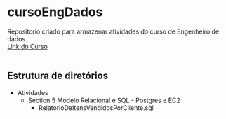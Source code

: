# cursoEngDados
Repositorio criado para armazenar atividades do curso de Engenheiro de dados.
<br>
<a href=“udemy.com/course/engenheiro-de-dados“>Link do Curso</a>
<br>
<br>
## Estrutura de diretórios

- Atividades
  - Section 5 Modelo Relacional e SQL - Postgres e EC2
     - RelatorioDeItensVendidosPorCliente.sql
